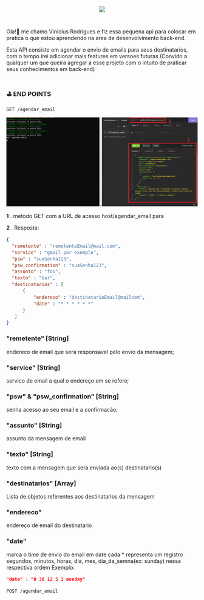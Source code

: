 <div align="center"><a href="https://github.com/Noctho01/Timemail"><img height="60px" src="https://img.shields.io/badge/%E2%8C%9A%20TIME-MAIL%20%20%F0%9F%93%A7-blue"></a></div>

#

Ola!👋 me chamo Vinicius Rodrigues e fiz essa pequena api para colocar em pratica o que estou aprendendo na area de desenvolvimento back-end.

Esta API consiste em agendar o envio de emails para seus destinatarios, com o tempo irei adicionar mais features em versoes futuras
(Convido a qualquer um que queira agregar a esse projeto com o intuito de praticar seus conhecimentos em back-end)

#

### ⛳ END POINTS
~~~
GET /agendar_email
~~~
![img1](https://github.com/Noctho01/Timemail/blob/main/documentacao/img1.png)

**1** . metodo GET com a URL de acesso host/agendar_email para

**2** . Resposta:
~~~~json
{
  "remetente" : "remetenteEmail@mail.com",
  "service" : "gmail por exemplo",
  "psw" : "suaSenha123",
  "psw_confirmation" : "suaSenha123",
  "assunto" : "foo",
  "texto" : "bar",
  "destinatarios" : [
      {
          "endereco" : "destinatarioEmail@mailcom",
          "date" : "* * * * * *"
      }
   ]
}
~~~~
### "remetente" [String]
endereco de email que será responsavel pelo envio da mensagem;

### "service" [String]
servico de email a qual o endereço em <remetente> se refere;

### "psw" & "psw_confirmation" [String]
senha acesso ao seu email e a confirmacão;

### "assunto" [String]
assunto da mensagem de email

### "texto" [String]
texto com a mensagem que sera enviada ao(s) destinatario(s)

### "destinatarios" [Array]
Lista de objetos referentes aos destinatarios da mensagem
  ### "endereco"
  endereço de email do destinatario
  
  ### "date"
  marca o time de envio do email
  em date cada * representa um registro segundos, minutos, horas, dia, mes, dia_da_semna(ex: sunday) nessa respectiva ordem
  Exemplo:
  ~~~~json
  "date" : "0 30 12 5 1 monday"
  ~~~~

~~~
POST /agendar_email
~~~~
